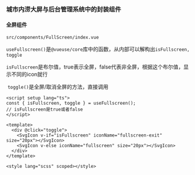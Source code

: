 ### 城市内涝大屏与后台管理系统中的封装组件

#### 全屏组件

`src/components/FullScreen/index.vue`

`useFullscreen()`是`@vueuse/core`库中的函数，从内部可以解构出`isFullscreen, toggle`

​	`isFullscreen`是布尔值，true表示全屏，false代表非全屏，根据这个布尔值，显示不同的icon就行

​	`toggle()`是全屏/取消全屏的方法，直接调用

```vue
<script setup lang="ts">
const { isFullscreen, toggle } = useFullscreen();
// isFullscreen是true或者false
</script>

<template>
  <div @click="toggle">
    <SvgIcon v-if="isFullscreen" iconName="fullscreen-exit" size="20px"></SvgIcon>
    <SvgIcon v-else iconName="fullscreen" size="20px"></SvgIcon>
  </div>
</template>

<style lang="scss" scoped></style>
```

